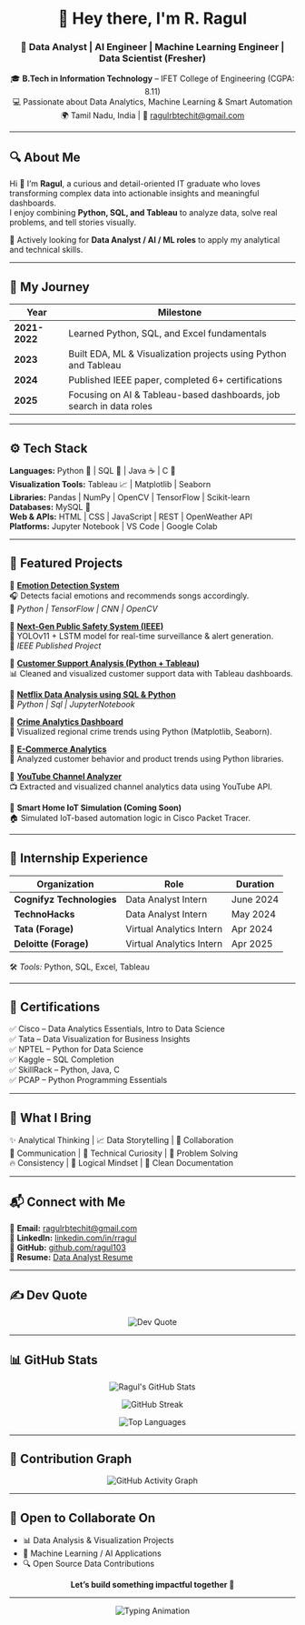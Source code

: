 <h1 align="center">💫 Hey there, I'm R. Ragul</h1>
<h3 align="center">🚀 Data Analyst | AI Engineer | Machine Learning Engineer | Data Scientist (Fresher)</h3>

<p align="center">
  🎓 <b>B.Tech in Information Technology</b> – IFET College of Engineering (CGPA: 8.11)<br>
  💻 Passionate about Data Analytics, Machine Learning & Smart Automation<br>
  🌍 Tamil Nadu, India | 📧 <a href="mailto:ragulrbtechit@gmail.com">ragulrbtechit@gmail.com</a>
</p>

---

## 🔍 About Me

Hi 👋 I’m **Ragul**, a curious and detail-oriented IT graduate who loves transforming complex data into actionable insights and meaningful dashboards.  
I enjoy combining **Python, SQL, and Tableau** to analyze data, solve real problems, and tell stories visually.  

🎯 Actively looking for **Data Analyst / AI / ML roles** to apply my analytical and technical skills.

---

## 🧭 My Journey

| Year | Milestone |
|------|------------|
| **2021-2022** | Learned Python, SQL, and Excel fundamentals |
| **2023** | Built EDA, ML & Visualization projects using Python and Tableau |
| **2024** | Published IEEE paper, completed 6+ certifications |
| **2025** | Focusing on AI & Tableau-based dashboards, job search in data roles |

---

## ⚙️ Tech Stack

**Languages:** Python 🐍 | SQL 🧮 | Java ☕ | C 🔣  
**Visualization Tools:** Tableau 📈 | Matplotlib | Seaborn  
**Libraries:** Pandas | NumPy | OpenCV | TensorFlow | Scikit-learn  
**Databases:** MySQL 🐬  
**Web & APIs:** HTML | CSS | JavaScript | REST | OpenWeather API  
**Platforms:** Jupyter Notebook | VS Code | Google Colab

---

## 🚀 Featured Projects

📌 **[Emotion Detection System](https://github.com/ragul103/Emotion_Detection.git)**  
🎧 Detects facial emotions and recommends songs accordingly.  
🧠 *Python | TensorFlow | CNN | OpenCV*

📌 **[Next-Gen Public Safety System (IEEE)](https://ieeexplore.ieee.org/document/11011409)**  
🚨 YOLOv11 + LSTM model for real-time surveillance & alert generation.  
📘 *IEEE Published Project*

📌 **[Customer Support Analysis (Python + Tableau)](https://github.com/ragul103/Customer-Support-Performance-Analysis-using-Python-Tableau.git)**  
📊 Cleaned and visualized customer support data with Tableau dashboards.  

📌 **[Netflix Data Analysis using SQL & Python](https://github.com/ragul103/Netflix-Data-Analysis-using-SQL-Python.git)**  
🧠 *Python | Sql | JupyterNotebook*

📌 **[Crime Analytics Dashboard](https://github.com/ragul103/Crime_Analysis.git)**  
📍 Visualized regional crime trends using Python (Matplotlib, Seaborn).  

📌 **[E-Commerce Analytics](https://github.com/ragul103/E-Commerce_Analysics.git)**  
🛒 Analyzed customer behavior and product trends using Python libraries.  

📌 **[YouTube Channel Analyzer](https://github.com/ragul103/subscribed_youtube_Analysts.git)**  
📺 Extracted and visualized channel analytics data using YouTube API.  

📌 **Smart Home IoT Simulation (Coming Soon)**  
🏠 Simulated IoT-based automation logic in Cisco Packet Tracer.

---

## 💼 Internship Experience

| Organization | Role | Duration |
|---------------|------|-----------|
| **Cognifyz Technologies** | Data Analyst Intern | June 2024 |
| **TechnoHacks** | Data Analyst Intern | May 2024 |
| **Tata (Forage)** | Virtual Analytics Intern | Apr 2024 |
| **Deloitte (Forage)** | Virtual Analytics Intern | Apr 2025 |

🛠️ *Tools:* Python, SQL, Excel, Tableau

---

## 📜 Certifications

✅ Cisco – Data Analytics Essentials, Intro to Data Science  
✅ Tata – Data Visualization for Business Insights  
✅ NPTEL – Python for Data Science  
✅ Kaggle – SQL Completion  
✅ SkillRack – Python, Java, C  
✅ PCAP – Python Programming Essentials  

---

## 🌟 What I Bring

✨ Analytical Thinking | 📈 Data Storytelling | 🧩 Collaboration  
💬 Communication | 🔧 Technical Curiosity | 🎯 Problem Solving  
🔥 Consistency | 🧠 Logical Mindset | 📂 Clean Documentation  

---

## 📬 Connect with Me

📧 **Email:** [ragulrbtechit@gmail.com](mailto:ragulrbtechit@gmail.com)  
🔗 **LinkedIn:** [linkedin.com/in/rragul](https://linkedin.com/in/rragul)  
🐙 **GitHub:** [github.com/ragul103](https://github.com/ragul103)  
📄 **Resume:** [Data Analyst Resume](https://github.com/ragul103/ragul103/blob/main/Ragul_R_Data_Analyst.pdf)

---

## ✍️ Dev Quote

<p align="center">
  <img src="https://quotes-github-readme.vercel.app/api?type=horizontal&theme=tokyonight" alt="Dev Quote"/>
</p>

---

## 📊 GitHub Stats

<p align="center">
  <img src="https://github-readme-stats.vercel.app/api?username=ragul103&show_icons=true&theme=tokyonight&hide_border=true" alt="Ragul's GitHub Stats"/>
</p>

<p align="center">
  <img src="https://github-readme-streak-stats.herokuapp.com/?user=ragul103&theme=tokyonight&hide_border=true" alt="GitHub Streak"/>
</p>

<p align="center">
  <img src="https://github-readme-stats.vercel.app/api/top-langs/?username=ragul103&layout=compact&theme=tokyonight&hide_border=true" alt="Top Languages"/>
</p>

---

## 🧭 Contribution Graph

<p align="center">
  <img src="https://github-readme-activity-graph.vercel.app/graph?username=ragul103&theme=tokyo-night&hide_border=true" alt="GitHub Activity Graph"/>
</p>

---

## 🤝 Open to Collaborate On

- 📊 Data Analysis & Visualization Projects  
- 🤖 Machine Learning / AI Applications  
- 🔍 Open Source Data Contributions  

<p align="center">
  <b>Let’s build something impactful together 🚀</b>
</p>

---

<p align="center">
  <img src="https://readme-typing-svg.herokuapp.com?font=Fira+Code&size=20&pause=1000&color=00C8FF&center=true&vCenter=true&width=700&lines=Ragul+R.+–+Data+Analyst+%7C+AI+Engineer+%7C+ML+Engineer+%7C+Data+Scientist;Passionate+About+Data+Visualization+%26+AI+Projects+Using+Python+%26+Tableau" alt="Typing Animation" />
</p>
